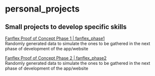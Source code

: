 # personal_projects
## Small projects to develop specific skills

[Fanflex Proof of Concept Phase 1 | fanflex_phase1](https://github.com/meyerpedro/personal_projects/tree/main/fanflex_phase1) \
Randomly generated data to simulate the ones to be gathered in the next phase of development of the app/website

[Fanflex Proof of Concept Phase 2 | fanflex_phase2](https://github.com/meyerpedro/personal_projects/tree/main/fanflex_phase2) \
Randomly generated data to simulate the ones to be gathered in the next phase of development of the app/website
